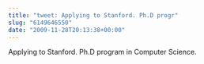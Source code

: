 ```yaml
---
title: "tweet: Applying to Stanford. Ph.D progr"
slug: "6149646550"
date: "2009-11-28T20:13:38+00:00"
---
```

Applying to Stanford. Ph.D program in Computer Science.
